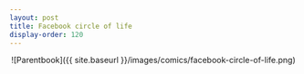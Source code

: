 ```yaml
---
layout: post
title: Facebook circle of life
display-order: 120
---
```


<div style="text-align:center" markdown="1">
![Parentbook]({{ site.baseurl }}/images/comics/facebook-circle-of-life.png)
</div>
